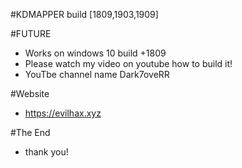 #KDMAPPER build [1809,1903,1909]

#FUTURE
- Works on windows 10 build +1809
- Please watch my video on youtube how to build it!
- YouTbe channel name Dark7oveRR

#Website
- https://evilhax.xyz

#The End
- thank you!